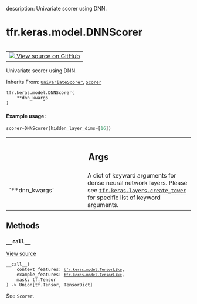 description: Univariate scorer using DNN.

<div itemscope itemtype="http://developers.google.com/ReferenceObject">
<meta itemprop="name" content="tfr.keras.model.DNNScorer" />
<meta itemprop="path" content="Stable" />
<meta itemprop="property" content="__call__"/>
<meta itemprop="property" content="__init__"/>
</div>

# tfr.keras.model.DNNScorer

<!-- Insert buttons and diff -->

<table class="tfo-notebook-buttons tfo-api nocontent" align="left">
<td>
  <a target="_blank" href="https://github.com/tensorflow/ranking/tree/master/tensorflow_ranking/python/keras/model.py#L767-L804">
    <img src="https://www.tensorflow.org/images/GitHub-Mark-32px.png" />
    View source on GitHub
  </a>
</td>
</table>

Univariate scorer using DNN.

Inherits From:
[`UnivariateScorer`](../../../tfr/keras/model/UnivariateScorer.md),
[`Scorer`](../../../tfr/keras/model/Scorer.md)

<pre class="devsite-click-to-copy prettyprint lang-py tfo-signature-link">
<code>tfr.keras.model.DNNScorer(
    **dnn_kwargs
)
</code></pre>

<!-- Placeholder for "Used in" -->

#### Example usage:

```python
scorer=DNNScorer(hidden_layer_dims=[16])
```

<!-- Tabular view -->
 <table class="responsive fixed orange">
<colgroup><col width="214px"><col></colgroup>
<tr><th colspan="2"><h2 class="add-link">Args</h2></th></tr>

<tr>
<td>
`**dnn_kwargs`
</td>
<td>
A dict of keyward arguments for dense neural network layers.
Please see <a href="../../../tfr/keras/layers/create_tower.md"><code>tfr.keras.layers.create_tower</code></a> for specific list of keyword
arguments.
</td>
</tr>
</table>

## Methods

<h3 id="__call__"><code>__call__</code></h3>

<a target="_blank" href="https://github.com/tensorflow/ranking/tree/master/tensorflow_ranking/python/keras/model.py#L742-L764">View
source</a>

<pre class="devsite-click-to-copy prettyprint lang-py tfo-signature-link">
<code>__call__(
    context_features: <a href="../../../tfr/keras/model/TensorLike.md"><code>tfr.keras.model.TensorLike</code></a>,
    example_features: <a href="../../../tfr/keras/model/TensorLike.md"><code>tfr.keras.model.TensorLike</code></a>,
    mask: tf.Tensor
) -> Union[tf.Tensor, TensorDict]
</code></pre>

See `Scorer`.
